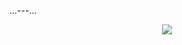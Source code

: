 ...---...
<p align="center">
<img src="https://media.discordapp.net/attachments/1207475101889462343/1358963386880233582/Untitled1324_20250408083433.png?ex=68024707&is=6800f587&hm=e20a9cd1be586e516c906fe0039761c025d20ff074975c8199b9d8624a2bd170&=&format=webp&quality=lossless&width=1240&height=1240&=&format=webp&quality=lossless&width=1752&height=1238"/>
</p>
